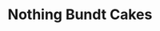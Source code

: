 ---
title: "Nothing Bundt Cakes"
url: /jacksonville/nothing-bundt-cakes-blanding-boulevard/
shop: pastry
---
